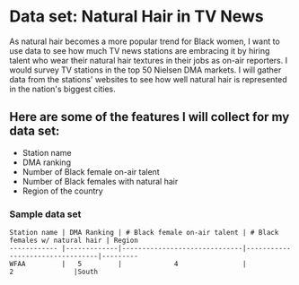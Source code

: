 # Data set: Natural Hair in TV News

As natural hair becomes a more popular trend for Black women, I want to use data to see how much TV news stations are embracing it by hiring talent who wear their natural hair textures in their jobs as on-air reporters. I would survey TV stations in the top 50 Nielsen DMA markets. I will gather data from the stations' websites to see how well natural hair is represented in the nation's biggest cities.

## Here are some of the features I will collect for my data set:
	
  * Station name
  * DMA ranking
  * Number of Black female on-air talent
  * Number of Black females with natural hair
  * Region of the country
	
### Sample data set
	
	Station name | DMA Ranking | # Black female on-air talent | # Black females w/ natural hair | Region
	------------ |-------------|------------------------------|---------------------------------|---------
	WFAA         |   5         |             4                |                 2               |South
